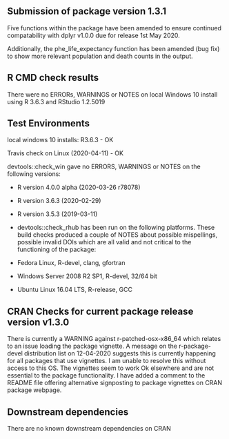 ## Submission of package version 1.3.1
Five functions within the package have been amended to ensure continued compatability with dplyr v1.0.0 due for release 1st May 2020.

Additionally, the phe_life_expectancy function has been amended (bug fix) to show more relevant population and death counts in the output.

## R CMD check results
There were no ERRORs, WARNINGS or NOTES on local Windows 10 install using R 3.6.3 and RStudio 1.2.5019

## Test Environments  
local windows 10 installs: R3.6.3 - OK   

Travis check on Linux (2020-04-11) - OK  

devtools::check_win gave no ERRORS, WARNINGS or NOTES on the following versions:  
* R version 4.0.0 alpha (2020-03-26 r78078)
* R version 3.6.3 (2020-02-29)
* R version 3.5.3 (2019-03-11)

* devtools::check_rhub has been run on the following platforms.  These build checks produced a couple of NOTES about possible mispellings, possible invalid DOIs which are all valid and not critical to the functioning of the package:  
* Fedora Linux, R-devel, clang, gfortran  
* Windows Server 2008 R2 SP1, R-devel, 32/64 bit 
* Ubuntu Linux 16.04 LTS, R-release, GCC


## CRAN Checks for current package release version v1.3.0
There is currently a WARNING against r-patched-osx-x86_64 which relates to an issue loading the package vignette.  A message on the r-package-devel distribution list on 12-04-2020 suggests this is currently happening for all packages that use vignettes.  I am unable to resolve this without access to this OS. The vignettes seem to work Ok elsewhere and are not essential to the package functionality.  I have added a comment to the README file offering alternative signposting to package vignettes on CRAN package webpage.

## Downstream dependencies
There are no known downstream dependencies on CRAN
